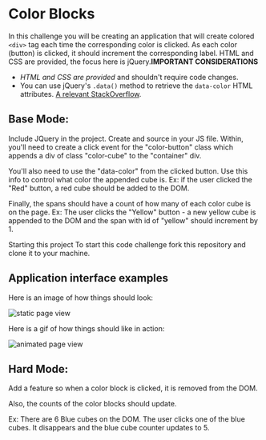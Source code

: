 Color Blocks
===

In this challenge you will be creating an application that will create colored `<div>` tag each time the corresponding color is clicked. As each color (button) is clicked, it should increment the corresponding label. HTML and CSS are provided, the focus here is jQuery.**IMPORTANT CONSIDERATIONS**

- _HTML and CSS are provided_ and shouldn't require code changes.
- You can use jQuery's `.data()` method to retrieve the `data-color` HTML attributes. [A relevant StackOverflow](http://stackoverflow.com/questions/5309926/how-to-get-the-data-id-attribute).

Base Mode:
---

Include JQuery in the project. Create and source in your JS file. Within, you'll need to create a click event for the "color-button" class which appends a div of class "color-cube" to the "container" div. 

You'll also need to use the "data-color" from the clicked button. Use this info to control what color the appended cube is. Ex: if the user clicked the "Red" button, a red cube should be added to the DOM.

Finally, the spans should have a count of how many of each color cube is on the page. Ex: The user clicks the "Yellow" button - a new yellow cube is appended to the DOM and the span with id of "yellow" should increment by 1.

Starting this project
To start this code challenge fork this repository and clone it to your machine.

Application interface examples
---

Here is an image of how things should look:

![static page view](images/image0.png)

Here is a gif of how things should like in action:

![animated page view](images/image1.gif)

Hard Mode:
---

Add a feature so when a color block is clicked, it is removed from the DOM.

Also, the counts of the color blocks should update. 

Ex: There are 6 Blue cubes on the DOM. The user clicks one of the blue cubes. It disappears and the blue cube counter updates to 5.
        
